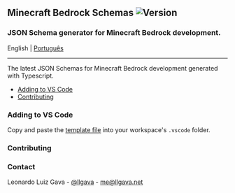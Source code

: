 ## Minecraft Bedrock Schemas ![Version](https://img.shields.io/badge/latest-1.18.10-blueviolet)
### JSON Schema generator for Minecraft Bedrock development.
English | [Português](./.github/pt_BR/README.md)

---

The latest JSON Schemas for Minecraft Bedrock development generated with Typescript.

- [Adding to VS Code](#Adding-to-VS-Code)
- [Contributing](#Contributing)

### Adding to VS Code
Copy and paste the [template file](./.vscode/settings-1.18.10.json) into your workspace's `.vscode` folder. 

### Contributing


### Contact
Leonardo Luiz Gava - [@llgava](https://twitter.com/llgava "Leonardo Luiz Gava • Twitter") - <me@llgava.net>
